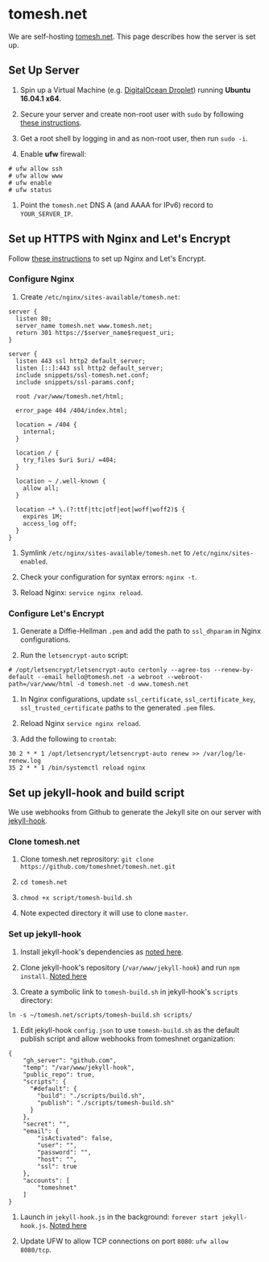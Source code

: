 # tomesh.net

We are self-hosting [tomesh.net](https://tomesh.net). This page describes how the server is set up.

## Set Up Server

1. Spin up a Virtual Machine (e.g. [DigitalOcean Droplet](http://digitalocean.com)) running **Ubuntu 16.04.1 x64**.

1. Secure your server and create non-root user with `sudo` by following [these instructions](https://www.digitalocean.com/community/tutorials/initial-server-setup-with-ubuntu-16-04).

1. Get a root shell by logging in and as non-root user, then run `sudo -i`.

1. Enable **ufw** firewall:

  ```
  # ufw allow ssh
  # ufw allow www
  # ufw enable
  # ufw status
  ```

1. Point the `tomesh.net` DNS A (and AAAA for IPv6) record to `YOUR_SERVER_IP`.

## Set up HTTPS with Nginx and Let's Encrypt

Follow [these instructions](https://www.digitalocean.com/community/tutorials/how-to-secure-nginx-with-let-s-encrypt-on-ubuntu-16-04) to set up Nginx and Let's Encrypt.

### Configure Nginx

1. Create `/etc/nginx/sites-available/tomesh.net`:

  ```
  server {
    listen 80;
    server_name tomesh.net www.tomesh.net;
    return 301 https://$server_name$request_uri;
  }

  server {
    listen 443 ssl http2 default_server;
    listen [::]:443 ssl http2 default_server;
    include snippets/ssl-tomesh.net.conf;
    include snippets/ssl-params.conf;

    root /var/www/tomesh.net/html;

    error_page 404 /404/index.html;

    location = /404 {
      internal;
    }

    location / {
      try_files $uri $uri/ =404;
    }

    location ~ /.well-known {
      allow all;
    }

    location ~* \.(?:ttf|ttc|otf|eot|woff|woff2)$ {
      expires 1M;
      access_log off;
    }
  }
  ```

1. Symlink `/etc/nginx/sites-available/tomesh.net` to `/etc/nginx/sites-enabled`.

1. Check your configuration for syntax errors: `nginx -t`.

1. Reload Nginx: `service nginx reload`.

### Configure Let's Encrypt

1. Generate a Diffie-Hellman `.pem` and add the path to `ssl_dhparam` in Nginx configurations.

1. Run the `letsencrypt-auto` script:

  ```
  # /opt/letsencrypt/letsencrypt-auto certonly --agree-tos --renew-by-default --email hello@tomesh.net -a webroot --webroot-path=/var/www/html -d tomesh.net -d www.tomesh.net
  ```

1. In Nginx configurations, update `ssl_certificate`, `ssl_certificate_key`, `ssl_trusted_certificate` paths to the generated `.pem` files.

1. Reload Nginx `service nginx reload`.

1. Add the following to `crontab`:

  ```
  30 2 * * 1 /opt/letsencrypt/letsencrypt-auto renew >> /var/log/le-renew.log
  35 2 * * 1 /bin/systemctl reload nginx
  ```

## Set up jekyll-hook and build script

We use webhooks from Github to generate the Jekyll site on our server with [jekyll-hook](https://github.com/developmentseed/jekyll-hook).

### Clone tomesh.net

1. Clone tomesh.net reprository: `git clone https://github.com/tomeshnet/tomesh.net.git`

1. `cd tomesh.net`

1. `chmod +x script/tomesh-build.sh`

1. Note expected directory it will use to clone `master`.

### Set up jekyll-hook

1. Install jekyll-hook's dependencies as [noted here](https://github.com/developmentseed/jekyll-hook#dependencies-installation).

1. Clone jekyll-hook's repository (`/var/www/jekyll-hook`) and run `npm install`. [Noted here](https://github.com/developmentseed/jekyll-hook#installation)

1. Create a symbolic link to `tomesh-build.sh` in jekyll-hook's `scripts` directory:

  ```
  ln -s ~/tomesh.net/scripts/tomesh-build.sh scripts/
  ```

1. Edit jekyll-hook `config.json` to use `tomesh-build.sh` as the default publish script and allow webhooks from tomeshnet organization:

  ```
  {
      "gh_server": "github.com",
      "temp": "/var/www/jekyll-hook",
      "public_repo": true,
      "scripts": {
        "#default": {
          "build": "./scripts/build.sh",
          "publish": "./scripts/tomesh-build.sh"
        }
      },
      "secret": "",
      "email": {
          "isActivated": false,
          "user": "",
          "password": "",
          "host": "",
          "ssl": true
      },
      "accounts": [
          "tomeshnet"
      ]
  }
  ```

1. Launch in `jekyll-hook.js` in the background: `forever start jekyll-hook.js`. [Noted here](https://github.com/developmentseed/jekyll-hook#launch)

1. Update UFW to allow TCP connections on port `8080`: `ufw allow 8080/tcp`.
